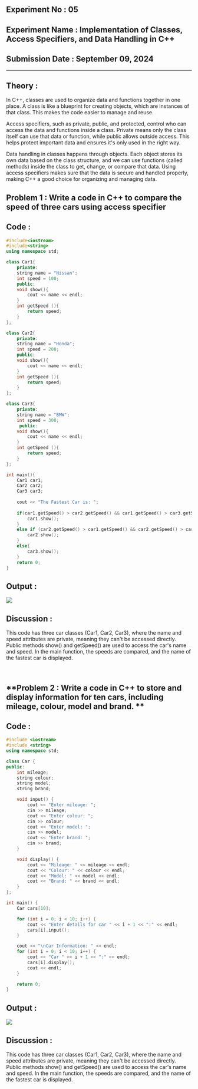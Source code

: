 ## **Experiment No : 05**

## **Experiment Name : Implementation of Classes, Access Specifiers, and Data Handling in C++**

## **Submission Date : September 09, 2024**


---

## **Theory :**
In C++, classes are used to organize data and functions together in one place. A class is like a blueprint for creating objects, which are instances of that class. This makes the code easier to manage and reuse.

Access specifiers, such as private, public, and protected, control who can access the data and functions inside a class. Private means only the class itself can use that data or function, while public allows outside access. This helps protect important data and ensures it's only used in the right way.

Data handling in classes happens through objects. Each object stores its own data based on the class structure, and we can use functions (called methods) inside the class to get, change, or compare that data. Using access specifiers makes sure that the data is secure and handled properly, making C++ a good choice for organizing and managing data.

## **Problem 1 : Write a code in C++ to compare the speed of three cars using access specifier**

## **Code :**
```C++
#include<iostream>
#include<string>
using namespace std;

class Car1{
    private:
    string name = "Nissan";
    int speed = 100;
    public:
    void show(){
        cout << name << endl;
    }
    int getSpeed (){
        return speed;
    }
};

class Car2{
    private:
    string name = "Honda";
    int speed = 200;
    public:
    void show(){
        cout << name << endl;
    }
    int getSpeed (){
        return speed;
    }
};

class Car3{
    private:
    string name = "BMW";
    int speed = 300;
     public:
    void show(){
        cout << name << endl;
    }
    int getSpeed (){
        return speed;
    }
};

int main(){
    Car1 car1;
    Car2 car2;
    Car3 car3;
    
    cout << "The Fastest Car is: ";
    
    if(car1.getSpeed() > car2.getSpeed() && car1.getSpeed() > car3.getSpeed()){
        car1.show();
    } 
    else if (car2.getSpeed() > car1.getSpeed() && car2.getSpeed() > car3.getSpeed()){
        car2.show();
    }
    else{
        car3.show();
    }
    return 0;
}
```

## **Output :**
![](src/Picture1.png)

## **Discussion :**
This code has three car classes (Car1, Car2, Car3), where the name and speed attributes are private, meaning they can't be accessed directly. Public methods show() and getSpeed() are used to access the car's name and speed. In the main function, the speeds are compared, and the name of the fastest car is displayed.


<br>


## **Problem 2 : Write a code in C++ to store and display information for ten cars, including mileage, colour, model and brand. **

## **Code :**
```C++
#include <iostream>
#include <string>
using namespace std;

class Car {
public:
    int mileage;
    string colour;
    string model;
    string brand;

    void input() {
        cout << "Enter mileage: ";
        cin >> mileage;
        cout << "Enter colour: ";
        cin >> colour;
        cout << "Enter model: ";
        cin >> model;
        cout << "Enter brand: ";
        cin >> brand;
    }

    void display() {
        cout << "Mileage: " << mileage << endl;
        cout << "Colour: " << colour << endl;
        cout << "Model: " << model << endl;
        cout << "Brand: " << brand << endl;
    }
};

int main() {
    Car cars[10];

    for (int i = 0; i < 10; i++) {
        cout << "Enter details for car " << i + 1 << ":" << endl;
        cars[i].input();
    }

    cout << "\nCar Information: " << endl;
    for (int i = 0; i < 10; i++) {
        cout << "Car " << i + 1 << ":" << endl;
        cars[i].display();
        cout << endl;
    }

    return 0;
}
```

## **Output :**
![](src/Picture2.png)

## **Discussion :**
This code has three car classes (Car1, Car2, Car3), where the name and speed attributes are private, meaning they can't be accessed directly. Public methods show() and getSpeed() are used to access the car's name and speed. In the main function, the speeds are compared, and the name of the fastest car is displayed.






